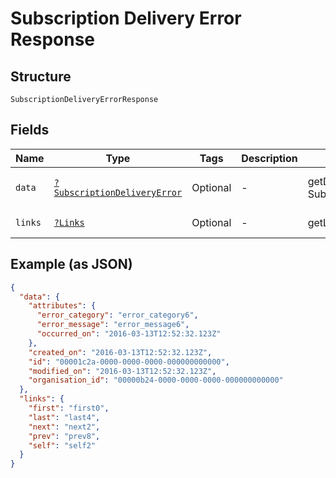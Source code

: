 
# Subscription Delivery Error Response

## Structure

`SubscriptionDeliveryErrorResponse`

## Fields

| Name | Type | Tags | Description | Getter | Setter |
|  --- | --- | --- | --- | --- | --- |
| `data` | [`?SubscriptionDeliveryError`](../../doc/models/subscription-delivery-error.md) | Optional | - | getData(): ?SubscriptionDeliveryError | setData(?SubscriptionDeliveryError data): void |
| `links` | [`?Links`](../../doc/models/links.md) | Optional | - | getLinks(): ?Links | setLinks(?Links links): void |

## Example (as JSON)

```json
{
  "data": {
    "attributes": {
      "error_category": "error_category6",
      "error_message": "error_message6",
      "occurred_on": "2016-03-13T12:52:32.123Z"
    },
    "created_on": "2016-03-13T12:52:32.123Z",
    "id": "00001c2a-0000-0000-0000-000000000000",
    "modified_on": "2016-03-13T12:52:32.123Z",
    "organisation_id": "00000b24-0000-0000-0000-000000000000"
  },
  "links": {
    "first": "first0",
    "last": "last4",
    "next": "next2",
    "prev": "prev8",
    "self": "self2"
  }
}
```

